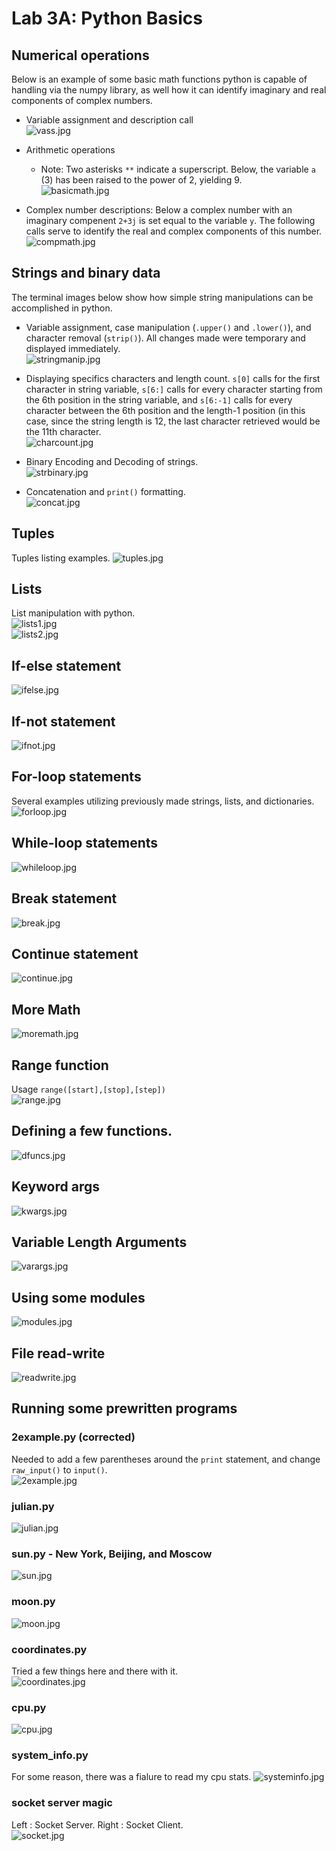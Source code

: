 # Lab 3A: Python Basics

## Numerical operations
Below is an example of some basic math functions python is capable of handling via the numpy library, as well how it can identify imaginary and real components of complex numbers.

- Variable assignment and description call  
  ![vass.jpg](imgs/vass.jpg)  
  
- Arithmetic operations  
  - Note: Two asterisks `**` indicate a superscript. Below, the variable `a` (3) has been raised to the power of 2, yielding 9.  
  ![basicmath.jpg](imgs/basicmath.jpg)  

- Complex number descriptions: Below a complex number with an imaginary compenent `2+3j` is set equal to the variable `y`. The following calls serve to identify the real and complex components of this number.  
  ![compmath.jpg](imgs/compmath.jpg)  

## Strings and binary data
The terminal images below show how simple string manipulations can be accomplished in python.  

 - Variable assignment, case manipulation (`.upper()` and `.lower()`), and character removal (`strip()`). All changes made were temporary and displayed immediately.  
    ![stringmanip.jpg](imgs/stringmanip.jpg)  
    
 - Displaying specifics characters and length count. `s[0]` calls for the first character in string variable, `s[6:]` calls for every character starting from the 6th position in the string variable, and `s[6:-1]` calls for every character between the 6th position and the length-1 position (in this case, since the string length is 12, the last character retrieved would be the 11th character.  
    ![charcount.jpg](imgs/charcount.jpg) 
    
 - Binary Encoding and Decoding of strings.  
    ![strbinary.jpg](imgs/strbinary.jpg)
    
 - Concatenation and `print()` formatting.  
    ![concat.jpg](imgs/concat.jpg)

## Tuples
Tuples listing examples.
  ![tuples.jpg](imgs/tuples.jpg)

## Lists  
List manipulation with python.  
  ![lists1.jpg](imgs/lists1.jpg)  
  ![lists2.jpg](imgs/lists2.jpg)  

## If-else statement  
  ![ifelse.jpg](imgs/ifelse.jpg)  
  
## If-not statement
  ![ifnot.jpg](imgs/ifnot.jpg)  

## For-loop statements
  Several examples utilizing previously made strings, lists, and dictionaries.
  ![forloop.jpg](imgs/forloop.jpg)  

## While-loop statements
  ![whileloop.jpg](imgs/whileloop.jpg)

## Break statement
  ![break.jpg](imgs/break.jpg)

## Continue statement
  ![continue.jpg](imgs/continue.jpg)  
  
## More Math
  ![moremath.jpg](imgs/moremath.jpg)
  
## Range function
  Usage `range([start],[stop],[step])`  
  ![range.jpg](imgs/range.jpg)
  
## Defining a few functions.
  ![dfuncs.jpg](imgs/dfuncs.jpg)  

## Keyword args
   ![kwargs.jpg](imgs/kwargs.jpg)
   
## Variable Length Arguments
   ![varargs.jpg](imgs/varargs.jpg)

## Using some modules
   ![modules.jpg](imgs/modules.jpg)

## File read-write
  ![readwrite.jpg](imgs/readwrite.jpg)

## Running some prewritten programs  
### 2example.py (corrected)
  Needed to add a few parentheses around the `print` statement, and change `raw_input()` to `input()`.  
  ![2example.jpg](imgs/2example.jpg)
  
### julian.py
  ![julian.jpg](imgs/julian.jpg)
  
### sun.py - New York, Beijing, and Moscow
  ![sun.jpg](imgs/sun.jpg)
  
### moon.py
  ![moon.jpg](imgs/moon.jpg)
  
### coordinates.py
  Tried a few things here and there with it.  
  ![coordinates.jpg](imgs/coordinates.jpg)
  
### cpu.py
  ![cpu.jpg](imgs/cpu.jpg)
  
### system_info.py
  For some reason, there was a fialure to read my cpu stats.
  ![systeminfo.jpg](imgs/systeminfo.jpg)
  
### socket server magic
  Left : Socket Server. Right : Socket Client.  
  ![socket.jpg](imgs/socket.jpg)
